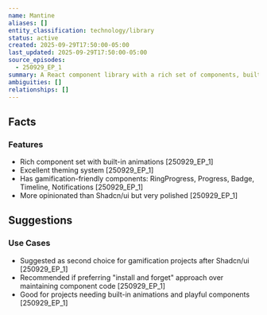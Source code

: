 ```yaml
---
name: Mantine
aliases: []
entity_classification: technology/library
status: active
created: 2025-09-29T17:50:00-05:00
last_updated: 2025-09-29T17:50:00-05:00
source_episodes:
  - 250929_EP_1
summary: A React component library with a rich set of components, built-in animations, and excellent theming system. Considered as an alternative to Shadcn/ui for gamification projects.
ambiguities: []
relationships: []
---
```


## Facts

### Features
- Rich component set with built-in animations [250929_EP_1]
- Excellent theming system [250929_EP_1]
- Has gamification-friendly components: RingProgress, Progress, Badge, Timeline, Notifications [250929_EP_1]
- More opinionated than Shadcn/ui but very polished [250929_EP_1]

## Suggestions

### Use Cases
- Suggested as second choice for gamification projects after Shadcn/ui [250929_EP_1]
- Recommended if preferring "install and forget" approach over maintaining component code [250929_EP_1]
- Good for projects needing built-in animations and playful components [250929_EP_1]